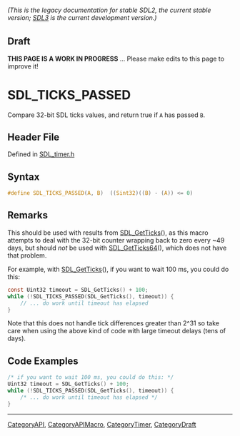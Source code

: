###### (This is the legacy documentation for stable SDL2, the current stable version; [SDL3](https://wiki.libsdl.org/SDL3/) is the current development version.)

## Draft

**THIS PAGE IS A WORK IN PROGRESS** ... Please make edits to this page to improve it!



<!-- #*^*^*^*^*See https://wiki.libsdl.org/SGFunctions for details on editing this page*^*^*^*^* -->
# SDL_TICKS_PASSED

Compare 32-bit SDL ticks values, and return true if `A` has passed `B`.

## Header File

Defined in [SDL_timer.h](https://github.com/libsdl-org/SDL/blob/SDL2/include/SDL_timer.h)

## Syntax

```c
#define SDL_TICKS_PASSED(A, B)  ((Sint32)((B) - (A)) <= 0)
```

## Remarks

This should be used with results from [SDL_GetTicks](SDL_GetTicks)(), as
this macro attempts to deal with the 32-bit counter wrapping back to zero
every ~49 days, but should _not_ be used with
[SDL_GetTicks64](SDL_GetTicks64)(), which does not have that problem.

For example, with [SDL_GetTicks](SDL_GetTicks)(), if you want to wait 100
ms, you could do this:

```c
const Uint32 timeout = SDL_GetTicks() + 100;
while (!SDL_TICKS_PASSED(SDL_GetTicks(), timeout)) {
    // ... do work until timeout has elapsed
}
```

Note that this does not handle tick differences greater than 2^31 so take
care when using the above kind of code with large timeout delays (tens of
days).

## Code Examples

```c++
/* if you want to wait 100 ms, you could do this: */
Uint32 timeout = SDL_GetTicks() + 100;
while (!SDL_TICKS_PASSED(SDL_GetTicks(), timeout)) {
    /* ... do work until timeout has elapsed */
}
```

----
[CategoryAPI](CategoryAPI), [CategoryAPIMacro](CategoryAPIMacro), [CategoryTimer](CategoryTimer), [CategoryDraft](CategoryDraft)
<!-- #See the Style Guide for instructions on editing the footer. -->


